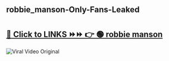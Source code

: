 
 ## robbie_manson-Only-Fans-Leaked

# <h2><a href="https://clipsfans.com/robbie_manson&ref=git">🔗 Click to LINKS ⏩⏩ 👉 🟢 robbie manson </a></h2>

<a href="https://clipsfans.com/robbie_manson&ref=git" rel="nofollow" data-target="animated-image.originalLink"><img src="https://i.ibb.co.com/xMMVF88/686577567.gif" alt="Viral Video Original" style="max-width: 100%; display: inline-block;" data-target="animated-image.originalImage"></a>
